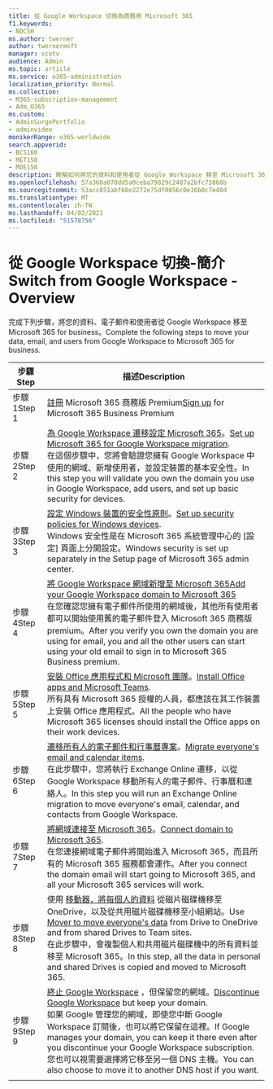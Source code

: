 ```yaml
---
title: 從 Google Workspace 切換為商務用 Microsoft 365
f1.keywords:
- NOCSH
ms.author: twerner
author: twernermsft
manager: scotv
audience: Admin
ms.topic: article
ms.service: o365-administration
localization_priority: Normal
ms.collection:
- M365-subscription-management
- Adm_O365
ms.custom:
- AdminSurgePortfolio
- adminvideo
monikerRange: o365-worldwide
search.appverid:
- BCS160
- MET150
- MOE150
description: 瞭解如何將您的資料和使用者從 Google Workspace 移至 Microsoft 365 for business。
ms.openlocfilehash: 57a360a070dd5a0ceba79829c2487a2bfc73868b
ms.sourcegitcommit: 53acc851abf68e2272e75df0856c0e16b0c7e48d
ms.translationtype: MT
ms.contentlocale: zh-TW
ms.lasthandoff: 04/02/2021
ms.locfileid: "51578756"
---
```

# <a name="switch-from-google-workspace---overview"></a><span data-ttu-id="4dc21-103">從 Google Workspace 切換-簡介</span><span class="sxs-lookup"><span data-stu-id="4dc21-103">Switch from Google Workspace - Overview</span></span>

<span data-ttu-id="4dc21-104">完成下列步驟，將您的資料、電子郵件和使用者從 Google Workspace 移至 Microsoft 365 for business。</span><span class="sxs-lookup"><span data-stu-id="4dc21-104">Complete the following steps to move your data, email, and users from Google Workspace to Microsoft 365 for business.</span></span>


| <span data-ttu-id="4dc21-105">步驟</span><span class="sxs-lookup"><span data-stu-id="4dc21-105">Step</span></span>  |<span data-ttu-id="4dc21-106">描述</span><span class="sxs-lookup"><span data-stu-id="4dc21-106">Description</span></span>  |
|---------|---------|
|<span data-ttu-id="4dc21-107">步驟 1</span><span class="sxs-lookup"><span data-stu-id="4dc21-107">Step 1</span></span> |  <span data-ttu-id="4dc21-108">[註冊](../sign-up.md) Microsoft 365 商務版 Premium</span><span class="sxs-lookup"><span data-stu-id="4dc21-108">[Sign up](../sign-up.md) for Microsoft 365 Business Premium</span></span>       |
|<span data-ttu-id="4dc21-109">步驟 2</span><span class="sxs-lookup"><span data-stu-id="4dc21-109">Step 2</span></span> |   <span data-ttu-id="4dc21-110">[為 Google Workspace 遷移設定 Microsoft 365](set-up-microsoft-365-forgoogle.md)。</span><span class="sxs-lookup"><span data-stu-id="4dc21-110">[Set up Microsoft 365 for Google Workspace migration](set-up-microsoft-365-forgoogle.md).</span></span> </br> <span data-ttu-id="4dc21-111">在這個步驟中，您將會驗證您擁有 Google Workspace 中使用的網域、新增使用者，並設定裝置的基本安全性。</span><span class="sxs-lookup"><span data-stu-id="4dc21-111">In this step you will validate you own the domain you use in Google Workspace, add users, and set up basic security for devices.</span></span> |
|<span data-ttu-id="4dc21-112">步驟 3</span><span class="sxs-lookup"><span data-stu-id="4dc21-112">Step 3</span></span> | <span data-ttu-id="4dc21-113">[設定 Windows 裝置的安全性原則](../secure-win10-pcs.md)。</span><span class="sxs-lookup"><span data-stu-id="4dc21-113">[Set up security policies for Windows devices](../secure-win10-pcs.md).</span></span></br> <span data-ttu-id="4dc21-114">Windows 安全性是在 Microsoft 365 系統管理中心的 [設定] 頁面上分開設定。</span><span class="sxs-lookup"><span data-stu-id="4dc21-114">Windows security is set up separately in the Setup page of Microsoft 365 admin center.</span></span> |
|<span data-ttu-id="4dc21-115">步驟 4</span><span class="sxs-lookup"><span data-stu-id="4dc21-115">Step 4</span></span>|[<span data-ttu-id="4dc21-116">將 Google Workspace 網域新增至 Microsoft 365</span><span class="sxs-lookup"><span data-stu-id="4dc21-116">Add your Google Workspace domain to Microsoft 365</span></span>](add-google-domain.md) </br> <span data-ttu-id="4dc21-117">在您確認您擁有電子郵件所使用的網域後，其他所有使用者都可以開始使用舊的電子郵件登入 Microsoft 365 商務版 premium。</span><span class="sxs-lookup"><span data-stu-id="4dc21-117">After you verify you own the domain you are using for email, you and all the other users can start using your old email to sign in to Microsoft 365 Business premium.</span></span> |
|<span data-ttu-id="4dc21-118">步驟 5</span><span class="sxs-lookup"><span data-stu-id="4dc21-118">Step 5</span></span> | <span data-ttu-id="4dc21-119">[安裝 Office 應用程式和 Microsoft 團隊](../install-office.md)。</span><span class="sxs-lookup"><span data-stu-id="4dc21-119">[Install Office apps and Microsoft Teams](../install-office.md).</span></span></br> <span data-ttu-id="4dc21-120">所有具有 Microsoft 365 授權的人員，都應該在其工作裝置上安裝 Office 應用程式。</span><span class="sxs-lookup"><span data-stu-id="4dc21-120">All the people who have Microsoft 365 licenses should install the Office apps on their work devices.</span></span>|
|<span data-ttu-id="4dc21-121">步驟 6</span><span class="sxs-lookup"><span data-stu-id="4dc21-121">Step 6</span></span> | <span data-ttu-id="4dc21-122">[遷移所有人的電子郵件和行事曆專案](migrate-email.md)。</span><span class="sxs-lookup"><span data-stu-id="4dc21-122">[Migrate everyone's email and calendar items](migrate-email.md).</span></span></br> <span data-ttu-id="4dc21-123">在此步驟中，您將執行 Exchange Online 遷移，以從 Google Workspace 移動所有人的電子郵件、行事曆和連絡人。</span><span class="sxs-lookup"><span data-stu-id="4dc21-123">In this step you will run an Exchange Online migration to move everyone's email, calendar, and contacts from Google Workspace.</span></span>  |
|<span data-ttu-id="4dc21-124">步驟 7</span><span class="sxs-lookup"><span data-stu-id="4dc21-124">Step 7</span></span> | <span data-ttu-id="4dc21-125">[將網域連接至 Microsoft 365](connect-domain-tom365.md)。</span><span class="sxs-lookup"><span data-stu-id="4dc21-125">[Connect domain to Microsoft 365](connect-domain-tom365.md).</span></span> </br> <span data-ttu-id="4dc21-126">在您連接網域電子郵件將開始進入 Microsoft 365，而且所有的 Microsoft 365 服務都會運作。</span><span class="sxs-lookup"><span data-stu-id="4dc21-126">After you connect the domain email will start going to Microsoft 365, and all your Microsoft 365 services will work.</span></span>|
|<span data-ttu-id="4dc21-127">步驟8</span><span class="sxs-lookup"><span data-stu-id="4dc21-127">Step 8</span></span>|<span data-ttu-id="4dc21-128">使用 [移動器，將每個人的資料](mover-migrate-files.md) 從磁片磁碟機移至 OneDrive，以及從共用磁片磁碟機移至小組網站。</span><span class="sxs-lookup"><span data-stu-id="4dc21-128">Use [Mover to move everyone's data](mover-migrate-files.md) from Drive to OneDrive and from shared Drives to Team sites.</span></span></br> <span data-ttu-id="4dc21-129">在此步驟中，會複製個人和共用磁片磁碟機中的所有資料並移至 Microsoft 365。</span><span class="sxs-lookup"><span data-stu-id="4dc21-129">In this step, all the data in personal and shared Drives is copied and moved to Microsoft 365.</span></span>|
|<span data-ttu-id="4dc21-130">步驟 9</span><span class="sxs-lookup"><span data-stu-id="4dc21-130">Step 9</span></span>| <span data-ttu-id="4dc21-131">[終止 Google Workspace](cancel-google.md) ，但保留您的網域。</span><span class="sxs-lookup"><span data-stu-id="4dc21-131">[Discontinue Google Workspace](cancel-google.md) but keep your domain.</span></span> </br> <span data-ttu-id="4dc21-132">如果 Google 管理您的網域，即使您中斷 Google Workspace 訂閱後，也可以將它保留在這裡。</span><span class="sxs-lookup"><span data-stu-id="4dc21-132">If Google manages your domain, you can keep it there even after you discontinue your Google Workspace subscription.</span></span> <span data-ttu-id="4dc21-133">您也可以視需要選擇將它移至另一個 DNS 主機。</span><span class="sxs-lookup"><span data-stu-id="4dc21-133">You can also choose to move it to another DNS host if you want.</span></span>|
|||
